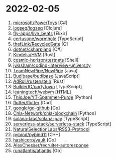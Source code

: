 # 2022-02-05

1. [microsoft/PowerToys](https://github.com/microsoft/PowerToys "Windows system utilities to maximize productivity") [C#]
2. [logseq/logseq](https://github.com/logseq/logseq "A privacy-first, open-source platform for knowledge management and collaboration. Desktop app download link: https://github.com/logseq/logseq/releases, roadmap: https://trello.com/b/8txSM12G/roadmap") [Clojure]
3. [fly-apps/live_beats](https://github.com/fly-apps/live_beats "") [Elixir]
4. [certusone/wormhole](https://github.com/certusone/wormhole "Certus One's reference implementation for the Wormhole blockchain interoperability protocol.") [TypeScript]
5. [thefLink/RecycledGate](https://github.com/thefLink/RecycledGate "Hellsgate + Halosgate/Tartarosgate. Ensures that all systemcalls go through ntdll.dll") [C]
6. [dotnet/csharplang](https://github.com/dotnet/csharplang "The official repo for the design of the C# programming language") [C#]
7. [Kindelia/HVM](https://github.com/Kindelia/HVM "A massively parallel, optimal functional runtime in Rust") [Rust]
8. [cosmic-horizon/testnets](https://github.com/cosmic-horizon/testnets "") [Shell]
9. [jwasham/coding-interview-university](https://github.com/jwasham/coding-interview-university "A complete computer science study plan to become a software engineer.") 
10. [TeamNewPipe/NewPipe](https://github.com/TeamNewPipe/NewPipe "A libre lightweight streaming front-end for Android.") [Java]
11. [Budibase/budibase](https://github.com/Budibase/budibase "Budibase is an open-source low-code platform for creating internal apps in minutes. Supports PostgreSQL, MySQL, MSSQL, MongoDB, Rest API, Docker, K8s 🚀") [JavaScript]
12. [AdRoll/rustenstein](https://github.com/AdRoll/rustenstein "Rustenstein 3D: Game programming like it's 1992") [Rust]
13. [BuilderIO/partytown](https://github.com/BuilderIO/partytown "Relocate resource intensive third-party scripts off of the main thread and into a web worker. 🎉") [TypeScript]
14. [leaningtech/webvm](https://github.com/leaningtech/webvm "Source code for the page webvm.io") [HTML]
15. [ThioJoe/YT-Spammer-Purge](https://github.com/ThioJoe/YT-Spammer-Purge "Allows you easily scan for and delete scam comments using several methods.") [Python]
16. [flutter/flutter](https://github.com/flutter/flutter "Flutter makes it easy and fast to build beautiful apps for mobile and beyond") [Dart]
17. [google/go-github](https://github.com/google/go-github "Go library for accessing the GitHub API") [Go]
18. [Chia-Network/chia-blockchain](https://github.com/Chia-Network/chia-blockchain "Chia blockchain python implementation (full node, farmer, harvester, timelord, and wallet)") [Python]
19. [solana-labs/solana-pay](https://github.com/solana-labs/solana-pay "A new standard for decentralized payments.") [TypeScript]
20. [serverless-stack/serverless-stack](https://github.com/serverless-stack/serverless-stack "💥 SST makes it easy to build serverless apps. Set breakpoints and test your functions locally. https://serverless-stack.com") [TypeScript]
21. [NaturalSelectionLabs/RSS3-Protocol](https://github.com/NaturalSelectionLabs/RSS3-Protocol "RSS3 is a next-generation feed standard that aims to support efficient and decentralized information distribution.") 
22. [pybind/pybind11](https://github.com/pybind/pybind11 "Seamless operability between C++11 and Python") [C++]
23. [hashicorp/vault](https://github.com/hashicorp/vault "A tool for secrets management, encryption as a service, and privileged access management") [Go]
24. [AlexChesser/recruiter-autoresponse](https://github.com/AlexChesser/recruiter-autoresponse "Based on the Medium Article entitled - Career Advice Nobody Gave Me: Never ignore a recruiter this repo has a copyable script which you can use to auto-respond to recruiters.") 
25. [runatlantis/atlantis](https://github.com/runatlantis/atlantis "Terraform Pull Request Automation") [Go]
